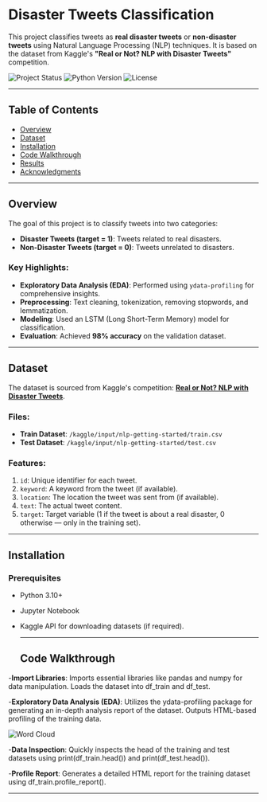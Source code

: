 # Disaster Tweets Classification

This project classifies tweets as **real disaster tweets** or **non-disaster tweets** using Natural Language Processing (NLP) techniques. It is based on the dataset from Kaggle's **"Real or Not? NLP with Disaster Tweets"** competition.

![Project Status](https://img.shields.io/badge/Status-Completed-success.svg)
![Python Version](https://img.shields.io/badge/Python-3.10%2B-blue.svg)
![License](https://img.shields.io/badge/License-MIT-green.svg)

---

## Table of Contents

- [Overview](#overview)
- [Dataset](#dataset)
- [Installation](#installation)
- [Code Walkthrough](#code-walkthrough)
- [Results](#results)
- [Acknowledgments](#acknowledgments)

---

## Overview

The goal of this project is to classify tweets into two categories:
- **Disaster Tweets (target = 1)**: Tweets related to real disasters.
- **Non-Disaster Tweets (target = 0)**: Tweets unrelated to disasters.

### Key Highlights:
- **Exploratory Data Analysis (EDA)**: Performed using `ydata-profiling` for comprehensive insights.
- **Preprocessing**: Text cleaning, tokenization, removing stopwords, and lemmatization.
- **Modeling**: Used an LSTM (Long Short-Term Memory) model for classification.
- **Evaluation**: Achieved **98% accuracy** on the validation dataset.

---

## Dataset

The dataset is sourced from Kaggle's competition: **[Real or Not? NLP with Disaster Tweets](https://www.kaggle.com/competitions/nlp-getting-started)**.

### Files:
- **Train Dataset**: `/kaggle/input/nlp-getting-started/train.csv`
- **Test Dataset**: `/kaggle/input/nlp-getting-started/test.csv`

### Features:
1. `id`: Unique identifier for each tweet.
2. `keyword`: A keyword from the tweet (if available).
3. `location`: The location the tweet was sent from (if available).
4. `text`: The actual tweet content.
5. `target`: Target variable (1 if the tweet is about a real disaster, 0 otherwise — only in the training set).

---


## Installation

### Prerequisites

- Python 3.10+
- Jupyter Notebook
- Kaggle API for downloading datasets (if required).

  ---
  ## Code Walkthrough

-**Import Libraries**:
Imports essential libraries like pandas and numpy for data manipulation.
Loads the dataset into df_train and df_test.

-**Exploratory Data Analysis (EDA)**:
Utilizes the ydata-profiling package for generating an in-depth analysis report of the dataset.
Outputs HTML-based profiling of the training data.

![Word Cloud](images/Word.png)

-**Data Inspection**:
Quickly inspects the head of the training and test datasets using print(df_train.head()) and print(df_test.head()).

-**Profile Report**:
Generates a detailed HTML report for the training dataset using df_train.profile_report().

---
